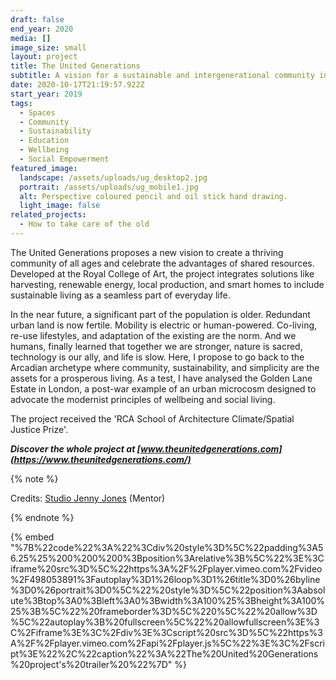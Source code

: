 ```yaml
---
draft: false
end_year: 2020
media: []
image_size: small
layout: project
title: The United Generations
subtitle: A vision for a sustainable and intergenerational community in London
date: 2020-10-17T21:19:57.922Z
start_year: 2019
tags:
  - Spaces
  - Community
  - Sustainability
  - Education
  - Wellbeing
  - Social Empowerment
featured_image:
  landscape: /assets/uploads/ug_desktop2.jpg
  portrait: /assets/uploads/ug_mobile1.jpg
  alt: Perspective coloured pencil and oil stick hand drawing.
  light_image: false
related_projects:
  - How to take care of the old
---
```

The United Generations proposes a new vision to create a thriving community of all ages and celebrate the advantages of shared resources. Developed at the Royal College of Art, the project integrates solutions like harvesting, renewable energy, local production, and smart homes to include sustainable living as a seamless part of everyday life. 

In the near future, a significant part of the population is older. Redundant urban land is now fertile. Mobility is electric or human-powered. Co-living, re-use lifestyles, and adaptation of the existing are the norm. And we humans, finally learned that together we are stronger, nature is sacred, technology is our ally, and life is slow. Here, I propose to go back to the Arcadian archetype where community, sustainability, and simplicity are the assets for a prosperous living. As a test, I have analysed the Golden Lane Estate in London, a post-war example of an urban microcosm designed to advocate the modernist principles of wellbeing and social living.

The project received the 'RCA School of Architecture Climate/Spatial Justice Prize'.

***Discover the whole project at [www.theunitedgenerations.com](https://www.theunitedgenerations.com/)***

{% note %}


Credits: [Studio Jenny Jones](https://studiojennyjones.com/) (Mentor)


{% endnote %}

{% embed "%7B%22code%22%3A%22%3Cdiv%20style%3D%5C%22padding%3A56.25%25%200%200%200%3Bposition%3Arelative%3B%5C%22%3E%3Ciframe%20src%3D%5C%22https%3A%2F%2Fplayer.vimeo.com%2Fvideo%2F498053891%3Fautoplay%3D1%26loop%3D1%26title%3D0%26byline%3D0%26portrait%3D0%5C%22%20style%3D%5C%22position%3Aabsolute%3Btop%3A0%3Bleft%3A0%3Bwidth%3A100%25%3Bheight%3A100%25%3B%5C%22%20frameborder%3D%5C%220%5C%22%20allow%3D%5C%22autoplay%3B%20fullscreen%5C%22%20allowfullscreen%3E%3C%2Fiframe%3E%3C%2Fdiv%3E%3Cscript%20src%3D%5C%22https%3A%2F%2Fplayer.vimeo.com%2Fapi%2Fplayer.js%5C%22%3E%3C%2Fscript%3E%22%2C%22caption%22%3A%22The%20United%20Generations%20project's%20trailer%20%22%7D" %}